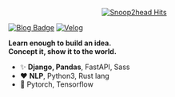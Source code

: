 <div align=center>

[![Snoop2head Hits](https://hits.seeyoufarm.com/api/count/incr/badge.svg?url=https://github.com/snoop2head)](https://hits.seeyoufarm.com)</div>

[![Blog Badge](http://img.shields.io/badge/Portfolio-black?style=flat-square&logo=github&link=https://github.com/snoop2head/portfolio/blob/master/README.md)](https://github.com/snoop2head/portfolio/blob/master/README.md) [![Velog](https://img.shields.io/badge/-Velog-brightgreen?style=flat-square&logo=Vimeo&logoColor=white&link=https://velog.io/@snoop2head)](https://velog.io/@snoop2head)

**Learn enough to build an idea.**<br>**Concept it, show it to the world.**

- ✨ **Django, Pandas**, FastAPI, Sass
- ♥️ **NLP**, Python3, Rust lang
- 🔭 Pytorch, Tensorflow

<!--- Logo Source: https://simpleicons.org/ -->
<!--- Badge Syntax: https://shields.io/ -->

</div>
